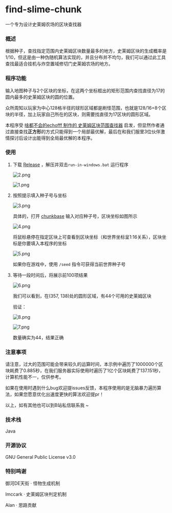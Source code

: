 # find-slime-chunk

一个专为设计史莱姆农场的区块查找器

### 概述

根据种子，查找指定范围内史莱姆区块数量最多的地方，史莱姆区块的生成概率是1/10，但这是由一种伪随机算法实现的，并且分布并不均匀，我们可以通过此工具查找最适合挂机与炸空置域修切门史莱姆农场的地方。

### 程序功能

输入地图种子与2个区块的坐标，在这两个坐标框出的矩形范围内查找直径为17的圆内最多的史莱姆区块的圆的位置。

众所周知以玩家为中心128格半径的球形区域都是刷怪范围，也就是128/16=8个区块的半径，加上玩家自己所在的区块，则需要找直径为17区块的圆形区域。

本程序受 [啥都不会的echofff  制作的  史莱姆区块范围查找器](https://www.bilibili.com/read/cv14895008) 启发，但显然作者通过直接查找**正方形**的方式只能得到一个局部最优解，最后在和我们服里3位伙伴激情探讨后设计出能得到全局最优解的本程序。

### 使用

1. 下载 [Release](https://github.com/wifi504/find-slime-chunk/releases/download/v1.0/find_slime_chunk_jar.zip) ，解压并双击`run-in-windows.bat` 运行程序

   ![2.png](README_img/2.png)

   ![1.png](README_img/1.png)

2. 按照提示填入种子号与坐标

   ![3.png](README_img/3.png)

   具体的，打开 [chunkbase](https://www.chunkbase.com/apps/seed-map) 输入对应种子号，区块坐标如图所示

   ![4.png](README_img/4.png)

   将鼠标悬停在指定区块上可查看到区块坐标（和世界坐标呈1:16关系），区块坐标是你要填入本程序的坐标

   ![5.png](README_img/5.png)

   如果你在游戏中，使用 `/seed` 指令可获得当前世界种子号

3. 等待一段时间后，将展示前100项结果

   ![6.png](README_img/6.png)

   我们可以看到，在(357, 138)处的圆形区域，有44个可用的史莱姆区块

   验证：

   ![8.png](README_img/8.png)

   ![7.png](README_img/7.png)

   数量确实为44，结果正确

### 注意事项

请注意，过大的范围可能会带来较久的运算时间，本示例中遍历了1000000个区块耗费了0.885秒，在我们服务器实际使用时遍历了1亿个区块耗费了137.151秒，计算机性能不一，仅供参考。

如果在使用时遇到什么bug欢迎提issues反馈，本程序使用的是无脑暴力遍历算法，如果您愿意优化出速度更快的算法欢迎提pr！

以上，如有其他也可以到B站私信联系我 ~ 

### 技术栈

Java

### 开源协议

GNU General Public License v3.0

### 特别鸣谢

御河DE天街 · 怪物生成机制

Imccark · 史莱姆区块判定机制

Alan · 思路贡献

